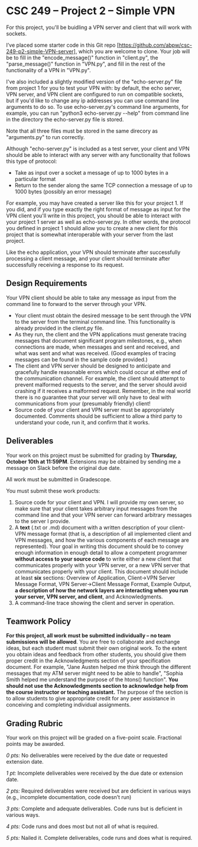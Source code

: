 # CSC 249 – Project 2 – Simple VPN

For this project, you'll be buidling a VPN server and client that will work with sockets.

I’ve placed some starter code in this Git repo [https://github.com/abpw/csc-249-p2-simple-VPN-server], which you are welcome to clone. Your job will be to fill in the "encode_message()" function in "client.py", the "parse_message()" function in "VPN.py", and fill in the rest of the functionality of a VPN in "VPN.py".

I've also included a slightly modified version of the "echo-server.py" file from project 1 for you to test your VPN with: by default, the echo server, VPN server, and VPN client are configured to run on compatible sockets, but if you'd like to change any ip addresses you can use command line arguments to do so. To use echo-server.py's command line arguments, for example, you can run "python3 echo-server.py --help" from command line in the directory the echo-server.py file is stored.

Note that all three files must be stored in the same direcory as "arguments.py" to run correctly.

Although "echo-server.py" is included as a test server, your client and VPN should be able to interact with any server with any functionality that follows this type of protocol:

* Take as input over a socket a message of up to 1000 bytes in a particular format
* Return to the sender along the same TCP connection a message of up to 1000 bytes (possibly an error message)

For example, you may have created a server like this for your project 1. If you did, and if you type exactly the right format of message as input for the VPN client you'll write in this project, you should be able to interact with your project 1 server as well as echo-server.py. In other words, the protocol you defined in project 1 should allow you to create a new client for this project that is somewhat interoperable with your server from the last project.

Like the echo application, your VPN should terminate after successfully processing a client message, and your client should terminate after successfully receiving a response to its request.

## Design Requirements

Your VPN client should be able to take any message as input from the command line to forward to the server through your VPN.

* Your client must obtain the desired message to be sent through the VPN to the server from the terminal command line. This functionality is already provided in the client.py file.
* As they run, the client and the VPN applications must generate tracing messages that document significant program milestones, e.g., when connections are made, when messages and sent and received, and what was sent and what was received. (Good examples of tracing messages can be found in the sample code provided.)
* The client and VPN server should be designed to anticipate and gracefully handle reasonable errors which could occur at either end of the communication channel. For example, the client should attempt to prevent malformed requests to the server, and the server should avoid crashing if it receives a malformed request. Remember, in the real world there is no guarantee that your server will only have to deal with communications from your (presumably friendly) client!
* Source code of your client and VPN server must be appropriately documented. Comments should be sufficient to allow a third party to understand your code, run it, and confirm that it works.

## Deliverables

Your work on this project must be submitted for grading by **Thursday, October 10th at 11:59PM**. Extensions may be obtained by sending me a message on Slack before the original due date.

All work must be submitted in Gradescope.

You must submit these work products:

1. Source code for your client and VPN. I will provide my own server, so make sure that your client takes arbitrary input messages from the command line and that your VPN server can forward arbitrary messages to the server I provide.
2. A **text** (.txt or .md) document with a written description of your client-VPN message format (that is, a description of all implemented client and VPN messages, and how the various components of each message are represented). Your goal in writing this document should be to convey enough information in enough detail to allow a competent programmer **without access to your source code** to write either a new client that communicates properly with your VPN server, or a new VPN server that communicates properly with your client. This document should include at least **six** sections: Overview of Application, Client->VPN Server Message Format, VPN Server->Client Message Format, Example Output, **a description of how the network layers are interacting when you run your server, VPN server, and client**, and Acknowledgments.
3. A command-line trace showing the client and server in operation. 

## Teamwork Policy

**For this project, all work must be submitted individually – no team submissions will be allowed**. You are free to collaborate and exchange ideas, but each student must submit their own original work. To the extent you obtain ideas and feedback from other students, you should give them proper credit in the Acknowledgments section of your specification document. For example, "Jane Austen helped me think through the different messages that my ATM server might need to be able to handle", "Sophia Smith helped me understand the purpose of the htons() function". **You should not use the Acknowledgments section to acknowledge help from the course instructor or teaching assistant.** The purpose of the section is to allow students to give appropriate credit for any peer assistance in conceiving and completing individual assignments.

## Grading Rubric

Your work on this project will be graded on a five-point scale. Fractional points may be awarded.

_0 pts:_ No deliverables were received by the due date or requested extension date.

_1 pt:_ Incomplete deliverables were received by the due date or extension date.

_2 pts:_ Required deliverables were received but are deficient in various ways (e.g., incomplete documentation, code doesn’t run)

_3 pts:_ Complete and adequate deliverables. Code runs but is deficient in various ways.

_4 pts:_ Code runs and does most but not all of what is required.

_5 pts:_ Nailed it. Complete deliverables, code runs and does what is required.
